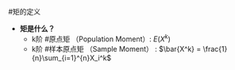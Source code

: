 #矩的定义 
-   **矩是什么？**
    -   k阶 #原点矩 （Population Moment）: $E(X^k)$
    -   k阶 #样本原点矩 （Sample Moment） : $\bar{X^k} = \frac{1}{n}\sum_{i=1}^{n}X_i^k$